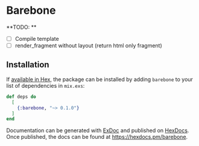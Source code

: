 # Barebone

**TODO: **

+ [ ] Compile template 
+ [ ] render_fragment without layout (return html only fragment)

## Installation

If [available in Hex](https://hex.pm/docs/publish), the package can be installed
by adding `barebone` to your list of dependencies in `mix.exs`:

```elixir
def deps do
  [
    {:barebone, "~> 0.1.0"}
  ]
end
```

Documentation can be generated with [ExDoc](https://github.com/elixir-lang/ex_doc)
and published on [HexDocs](https://hexdocs.pm). Once published, the docs can
be found at <https://hexdocs.pm/barebone>.

